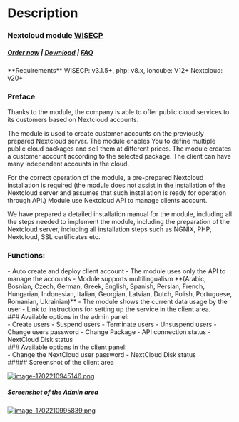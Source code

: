 # Description

### Nextcloud module **[WISECP](https://puqcloud.com/link.php?id=78)** 

##### [Order now](https://puqcloud.com/index.php?rp=/store/wisecp-module-nextcloud) | [Download](https://download.puqcloud.com/WISECP/Product/PUQ_WISECP-Nextcloud/) | [FAQ](https://faq.puqcloud.com/)

<p class="callout info">**Requirements**  
WISECP: v3.1.5+, php: v8.x, Ioncube: V12+  
Nextcloud: v20+</p>

### Preface

Thanks to the module, the company is able to offer public cloud services to its customers based on Nextcloud accounts.

The module is used to create customer accounts on the previously prepared Nextcloud server. The module enables You to define multiple public cloud packages and sell them at different prices. The module creates a customer account according to the selected package. The client can have many independent accounts in the cloud.

<p class="callout info">For the correct operation of the module, a pre-prepared Nextcloud installation is required (the module does not assist in the installation of the Nextcloud server and assumes that such installation is ready for operation through API.) Module use Nextcloud API to manage clients account.</p>

<p class="callout info">We have prepared a detailed installation manual for the module, including all the steps needed to implement the module, including the preparation of the Nextcloud server, including all installation steps such as NGNIX, PHP, Nextcloud, SSL certificates etc.</p>

### Functions:

<div id="bkmrk-auto-create-and-depl">- Auto create and deploy client account
- The module uses only the API to manage the accounts
- Module supports multilingualism **(Arabic, Bosnian, Czech, German, Greek, English, Spanish, Persian, French, Hungarian, Indonesian, Italian, Georgian, Latvian, Dutch, Polish, Portuguese, Romanian, Ukrainian)**
- The module shows the current data usage by the user
- Link to instructions for setting up the service in the client area.

</div>### Available options in the admin panel:

<div id="bkmrk-create-users-suspend"><div><div>- Create users
- Suspend users
- Terminate users
- Unsuspend users
- Change users password
- Change Package
- API connection status
- NextCloud Disk status

</div></div></div>### Available options in the client panel:

<div id="bkmrk-change-the-nextcloud"><div>- Change the NextCloud user password
- NextCloud Disk status

</div></div>##### Screenshot of the client area

[![image-1702210945146.png](https://doc.puq.info/uploads/images/gallery/2023-12/scaled-1680-/image-1702210945146.png)](https://doc.puq.info/uploads/images/gallery/2023-12/image-1702210945146.png)

##### Screenshot of the Admin area

[![image-1702210995839.png](https://doc.puq.info/uploads/images/gallery/2023-12/scaled-1680-/image-1702210995839.png)](https://doc.puq.info/uploads/images/gallery/2023-12/image-1702210995839.png)

<div id="bkmrk--1"></div><div id="bkmrk--2"><div></div></div>
